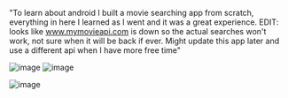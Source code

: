 "To learn about android I built a movie searching app from scratch, everything in here I learned as I went and it was a great experience. 
EDIT: looks like www.mymovieapi.com is down so the actual searches won't work, not sure when it will be back if ever. Might update this app later and use a different api when I have more free time" 


![image](http://i5.photobucket.com/albums/y158/pairenoid/device-2014-01-13-191125_zps84f367f6.png)
![image](http://i5.photobucket.com/albums/y158/pairenoid/device-2014-01-13-190738_zps5e732fa9.png)

![image](http://i5.photobucket.com/albums/y158/pairenoid/Screenshot_2014-01-13-20-52-17_zps0ea472d1.png)
